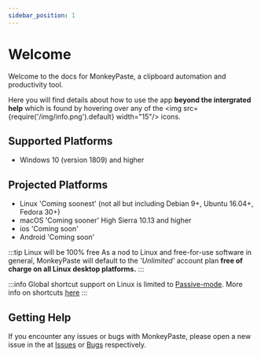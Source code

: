 ```yaml
---
sidebar_position: 1
---
```


# Welcome 

Welcome to the docs for MonkeyPaste, a clipboard automation and productivity tool. 

Here you will find details about how to use the app **beyond the intergrated help** which is found by hovering over any of the <img src={require('/img/info.png').default} width="15"/> icons.

## Supported Platforms
- Windows 10 (version 1809) and higher

## Projected Platforms
- Linux 'Coming soonest' (not all but including Debian 9+, Ubuntu 16.04+, Fedora 30+)
- macOS 'Coming sooner' High Sierra 10.13 and higher
- ios 'Coming soon'
- Android 'Coming soon'

:::tip Linux will be 100% free
As a nod to Linux and free-for-use software in general, MonkeyPaste will default to the *'Unlimited'* account plan **free of charge on all Linux desktop platforms.**
:::

:::info 
Global shortcut support on Linux is limited to [Passive-mode](shortcuts/index.md#route-types). More info on shortcuts [here](../docs/shortcuts/index.md)
:::


## Getting Help

If you encounter any issues or bugs with MonkeyPaste, please open a new issue in the at [Issues](https://monkeypaste.com/forum/index.php?board=6.0) or [Bugs](https://monkeypaste.com/forum/index.php?board=5.0) respectively. 
